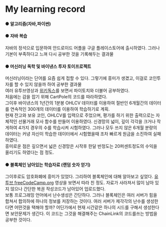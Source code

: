 # My learning record
#### ● 알고리즘(자바,파이썬)
#### ● 자바 복습
자바의 정석으로 입문하여 안드로이드 어플을 구글 플레이스토어에 출시하였다. 그러나 기본이 부족하다고 느껴 다시 공부한 것을 기록해두는 결과물
#### ● 머신러닝 독학 및 바이낸스 투자 토이프로젝트
머신러닝이라는 단어를 요즘 쉽게 접할 수 있다. 그렇기에 흥미가 생겼고, 이걸로 코인투자를 할 수 있지 않을까 하여 공부한 결과물  
여러 유투브영상과 [위키독스](https://wikidocs.net/book/2788)를 보면서 파이토치와 더불어 공부하였다.  
처음에는 감을 잡기 위해 CartPole의 코드를 따라하였다.  
그이후 바이낸스의 1년간의 1분봉 OHLCV 데이터를 이용하여 절반인 6개월간의 데이터를 연속적인 300개의 데이터를 이용하여 학습하기로 계획.  
현재 잔고와 보유 코인, OHLCV를 입력으로 주었으며, 평가를 하기 위한 출력으로는 자체적인 선물거래 모사 함수를 만들어 이용하였다.
신경망의 넓이, 깊이 각각을 크거나 작게하여 4가지 경우의 수를 학습시켜 시험하였다. 그러나 모두 쓰지 않은 6개월 분량의 데이터는 커녕 자신이 학습한 데이터에서 시험했을때 조차 빠르게 원금을 소진하여 실패하였다.  
흥미로운 점은 깊으면서 넓은 신경망은 시작후 한달 반정도는 20퍼센트정도의 수익을 올리기도 하였다는 점 정도.
#### ● 블록체인 남아있는 학습자료 (랜덤 숫자 얻기)
그이후로도 암호화폐에 흥미가 있었다. 그리하여 블록체인에 대해 알아보고 싶었다.
[유투브 freeCodeCamp.org](https://www.youtube.com/watch?v=M576WGiDBdQ&t=13494s&ab_channel=freeCodeCamp.org) 영상을 보면서 따라 친 정도. 자료가 사라져서 많이 남아 있지 않으나 간단한 복권 작성코드가 남아있어 업로드했다.  
보통 프로그래밍 언어에서 난수생성은 간단하다. 그러나 블록체인은 여러 서버가 힘을 합쳐서 합의하에 하나의 정보를 저장하는 것이다. 여러 서버가 제각각의 난수를 생성한다면 어떤것을 택해야 할까? 어딘가에서 현재 시간같은 하나의 시드를 구해서 생성한다면 보안문제가 생긴다. 이 코드는 그것을 해결해주는 ChainLink의 코드를쓰는 방법을 공부한 것이다.
